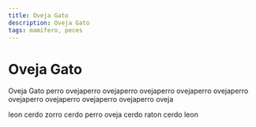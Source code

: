```yaml
---
title: Oveja Gato
description: Oveja Gato
tags: mamifero, peces
---
```


# Oveja Gato

Oveja Gato perro ovejaperro ovejaperro ovejaperro ovejaperro ovejaperro ovejaperro ovejaperro ovejaperro ovejaperro oveja

leon cerdo zorro cerdo perro oveja cerdo raton cerdo leon